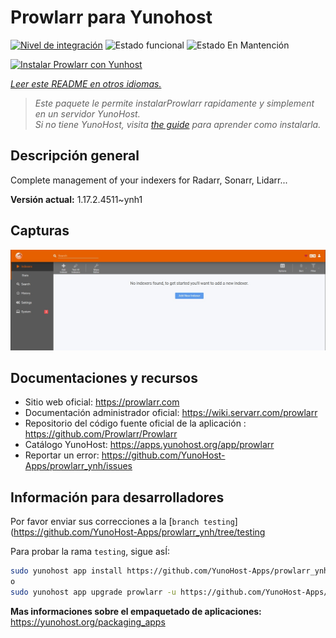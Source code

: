 <!--
Este archivo README esta generado automaticamente<https://github.com/YunoHost/apps/tree/master/tools/readme_generator>
No se debe editar a mano.
-->

# Prowlarr para Yunohost

[![Nivel de integración](https://dash.yunohost.org/integration/prowlarr.svg)](https://dash.yunohost.org/appci/app/prowlarr) ![Estado funcional](https://ci-apps.yunohost.org/ci/badges/prowlarr.status.svg) ![Estado En Mantención](https://ci-apps.yunohost.org/ci/badges/prowlarr.maintain.svg)

[![Instalar Prowlarr con Yunhost](https://install-app.yunohost.org/install-with-yunohost.svg)](https://install-app.yunohost.org/?app=prowlarr)

*[Leer este README en otros idiomas.](./ALL_README.md)*

> *Este paquete le permite instalarProwlarr rapidamente y simplement en un servidor YunoHost.*  
> *Si no tiene YunoHost, visita [the guide](https://yunohost.org/install) para aprender como instalarla.*

## Descripción general

Complete management of your indexers for Radarr, Sonarr, Lidarr...

**Versión actual:** 1.17.2.4511~ynh1

## Capturas

![Captura de Prowlarr](./doc/screenshots/screenshot.jpg)

## Documentaciones y recursos

- Sitio web oficial: <https://prowlarr.com>
- Documentación administrador oficial: <https://wiki.servarr.com/prowlarr>
- Repositorio del código fuente oficial de la aplicación : <https://github.com/Prowlarr/Prowlarr>
- Catálogo YunoHost: <https://apps.yunohost.org/app/prowlarr>
- Reportar un error: <https://github.com/YunoHost-Apps/prowlarr_ynh/issues>

## Información para desarrolladores

Por favor enviar sus correcciones a la [`branch testing`](https://github.com/YunoHost-Apps/prowlarr_ynh/tree/testing

Para probar la rama `testing`, sigue asÍ:

```bash
sudo yunohost app install https://github.com/YunoHost-Apps/prowlarr_ynh/tree/testing --debug
o
sudo yunohost app upgrade prowlarr -u https://github.com/YunoHost-Apps/prowlarr_ynh/tree/testing --debug
```

**Mas informaciones sobre el empaquetado de aplicaciones:** <https://yunohost.org/packaging_apps>
